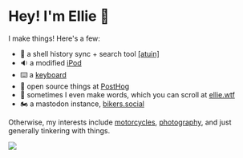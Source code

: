 # Hey! I'm Ellie 👋

I make things! Here's a few:

- 🐢 a shell history sync + search tool [[atuin]](https://github.com/ellie/atuin)
- 🔉 a modified [iPod](https://ellie.wtf/ipod/)
- ⌨️ a [keyboard](https://ellie.wtf/my-planck-keyboard/)
- 🦔 open source things at [PostHog](https://posthog.com)
- 📝 sometimes I even make words, which you can scroll at [ellie.wtf](https://ellie.wtf)
- 🏍️ a mastodon instance, [bikers.social](https://app.bikers.social)

Otherwise, my interests include [motorcycles](https://instagram.com/ellie.bikes), [photography](https://instagram.com/shotbyellie), and just generally tinkering with things.

![](https://api.atuin.sh/img/ellie.png?token=0722830c382b42777bdb652da5b71efb61d8d387)

